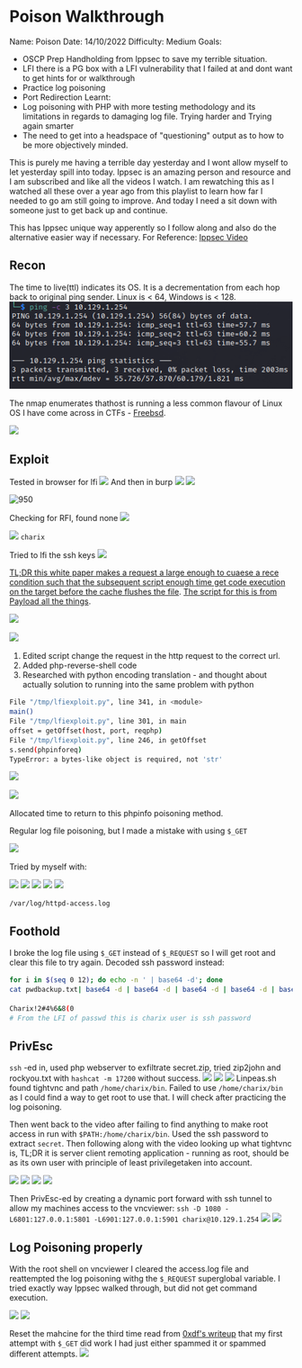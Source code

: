 # Poison Walkthrough
Name: Poison
Date:  14/10/2022
Difficulty:  Medium
Goals: 
- OSCP Prep Handholding from Ippsec to save my terrible situation. 
- LFI there is a PG box with a LFI vulnerability that I failed at and dont want to get hints for or walkthrough
- Practice log poisoning 
- Port Redirection
Learnt:
- Log poisoning with PHP with more testing methodology and its limitations in regards to damaging log file. Trying harder and Trying again smarter
- The need to get into a headspace of "questioning" output as to how to be more objectively minded.  
 
This is purely me having a terrible day yesterday and I wont allow myself to let yesterday spill into today. Ippsec is an amazing person and resource and I am subscribed and like all the videos I watch. I am rewatching this as I watched all these over a year ago from this playlist to learn how far I needed to go am still going to improve. And today I need a sit down with someone just to get back up and continue. 

This has Ippsec unique way apperently so I follow along and also do the alternative easier way if necessary. For Reference: [Ippsec Video](https://www.youtube.com/watch?v=rs4zEwONzzk)

## Recon

The time to live(ttl) indicates its OS. It is a decrementation from each hop back to original ping sender. Linux is < 64, Windows is < 128.
![](HackTheBox/Retired-Machines/Poison/Screenshots/ping.png)

The nmap enumerates thathost is running a less common flavour of Linux OS I have come across in CTFs - [Freebsd](https://en.wikipedia.org/wiki/FreeBSD). 

![](noskips.png)

## Exploit

Tested in browser for lfi
![](testingbrowsedotphp.png)
And then in burp
![](testinburppng.png)
![](index-php-burp-lfi.png)

![950](filtertoexilphp.png)

Checking for RFI, found none
![](norfi.png)


![](lfipasswd.png)
`charix` 

Tried to lfi the ssh keys
![](charix-no-reading-perms-for-sshkeys.png)

[TL;DR this white paper makes a request a large enough to cuaese a rece condition such that the subsequent script enough time get code execution on the target before the cache flushes the file](https://insomniasec.com/downloads/publications/LFI%20With%20PHPInfo%20Assistance.pdf). [The script for this is from Payload all the things](https://raw.githubusercontent.com/swisskyrepo/PayloadsAllTheThings/master/File%20Inclusion/phpinfolfi.py).

![](templateforphpinfo.png)

![](badfileonthephpinfopage.png)

1. Edited script change the request in the http request to the correct url. 
1. Added php-reverse-shell code
1. Researched with python encoding translation - and thought about actually solution to running into the same problem with python

```bash
File "/tmp/lfiexploit.py", line 341, in <module>
main()
File "/tmp/lfiexploit.py", line 301, in main
offset = getOffset(host, port, reqphp)
File "/tmp/lfiexploit.py", line 246, in getOffset
s.send(phpinforeq)
TypeError: a bytes-like object is required, not 'str'
```

![](uname-poison-cmd-web.png)

![](listfilesformorefiles.png)

Allocated time to return to this phpinfo poisoning method. 

Regular log file poisoning, but I made a mistake with using `$_GET`

![](freebsdloglocal.png)

Tried by myself with:

![](submitinglocallog.png)
![](anypagedoesnotmatter.png)
![](itdoesendupinthelogfile.png)
![](superglobalgetcmd.png)
![](systemexecuted.png)

`/var/log/httpd-access.log`

## Foothold

I broke the log file using `$_GET` instead of `$_REQUEST` so I will get root and clear this file to try again. Decoded ssh password instead:
```bash
for i in $(seq 0 12); do echo -n ' | base64 -d'; done
cat pwdbackup.txt| base64 -d | base64 -d | base64 -d | base64 -d | base64 -d | base64 -d | base64 -d | base64 -d | base64 -d | base64 -d | base64 -d | base64 -d | base64 -d

Charix!2#4%6&8(0 
# From the LFI of passwd this is charix user is ssh password 
```

## PrivEsc

`ssh` -ed in, used php webserver to exfiltrate secret.zip, tried zip2john and rockyou.txt with `hashcat -m 17200` without success. 
![](phpexfil.png)
![](passwordlockedzipfile.png)
![](zip2johnoutput.png)
Linpeas.sh found tightvnc and path `/home/charix/bin`. Failed to use `/home/charix/bin`  as I could find a way to get root to use that. I will check after practicing the log poisoning.

Then went back to the video after failing to find anything to make root access in run with `$PATH:/home/charix/bin`. Used the ssh password to extract `secret`. Then following along with the video looking up what tightvnc is, TL;DR it is server client remoting application - running as root, should be as its own user with principle of least privilegetaken into account.

![](lp1.png)
![](rootprocess.png)
![](whatistightvnc.png)
![](netstatfortightvnc.png)

Then PrivEsc-ed by creating a dynamic port forward with ssh tunnel to allow my machines access to the vncviewer: `ssh -D 1080 -L6801:127.0.0.1:5801 -L6901:127.0.0.1:5901 charix@10.129.1.254`
![](vncviewer.png)
![](vncroot.png)

## Log Poisoning properly

With the root shell on vncviewer I cleared the access.log file and reattempted the log poisoning withg the `$_REQUEST` superglobal variable. I tried exactly way Ippsec walked through, but did not get command execution.

![](logfilepoisoning.png)
![](resetandfailed.png)

Reset the mahcine for the third time read from [0xdf's writeup](https://0xdf.gitlab.io/2018/09/08/htb-poison.html) that my first attempt with `$_GET` did work I had just either spammed it or spammed different attempts. 
![](logpoisoning.png)

